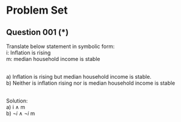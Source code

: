 # Problem Set 

## Question 001 (*)
Translate below statement in symbolic form:
<br /> i: Inflation is rising 
<br /> m: median household income is stable

<br /> a) Inflation is rising but median household income is stable.
<br /> b) Neither is inflation rising nor is  median household income is stable


<br /> Solution: 
<br /> a) i $\land$ m 
<br /> b) $\neg i$  $\land$ $\neg i$ m 
